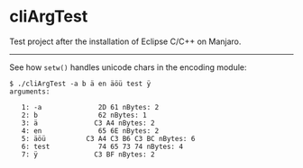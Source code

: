 # cliArgTest

Test project after the installation of Eclipse C/C++ on Manjaro.

---

See how `setw()` handles unicode chars in the encoding module:
```
$ ./cliArgTest -a b ä en äöü test ÿ
arguments:

   1: -a              2D 61 nBytes: 2
   2: b               62 nBytes: 1
   3: ä              C3 A4 nBytes: 2
   4: en              65 6E nBytes: 2
   5: äöü          C3 A4 C3 B6 C3 BC nBytes: 6
   6: test            74 65 73 74 nBytes: 4
   7: ÿ              C3 BF nBytes: 2
```
